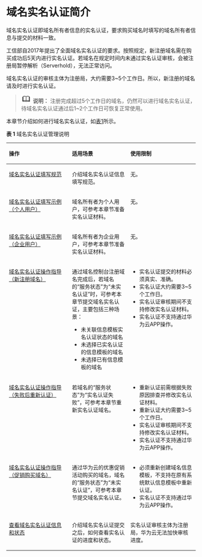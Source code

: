 # 域名实名认证简介<a name="domain_ug_320001"></a>

域名实名认证即域名所有者信息的实名认证，要求购买域名时填写的域名所有者信息与提交的材料一致。

工信部自2017年提出了全面域名实名认证的要求。按照规定，新注册域名需在购买成功后5天内进行实名认证。若域名在规定时间内未通过实名认证审核，会被注册局暂停解析（Serverhold），无法正常访问。

域名实名认证的审核主体为注册局，大约需要3\~5个工作日。所以，新注册的域名请及时进行实名认证。

>![](public_sys-resources/icon-note.gif) **说明：** 
>注册完成超过5个工作日的域名，仍然可以进行域名实名认证，待域名实名认证通过后1\~2个工作日可恢复正常使用。

本章节介绍如何进行域名实名认证，如[表1](#zh-cn_topic_0193892067_table977612405507)所示。

**表 1**  域名实名认证管理说明

<a name="zh-cn_topic_0193892067_table977612405507"></a>
<table><thead align="left"><tr id="zh-cn_topic_0193892067_row87771409504"><th class="cellrowborder" valign="top" width="33.273327332733274%" id="mcps1.2.4.1.1"><p id="zh-cn_topic_0193892067_p15777740175016"><a name="zh-cn_topic_0193892067_p15777740175016"></a><a name="zh-cn_topic_0193892067_p15777740175016"></a>操作</p>
</th>
<th class="cellrowborder" valign="top" width="30.843084308430846%" id="mcps1.2.4.1.2"><p id="zh-cn_topic_0193892067_p47771140115015"><a name="zh-cn_topic_0193892067_p47771140115015"></a><a name="zh-cn_topic_0193892067_p47771140115015"></a>适用场景</p>
</th>
<th class="cellrowborder" valign="top" width="35.88358835883588%" id="mcps1.2.4.1.3"><p id="zh-cn_topic_0193892067_p11777174055015"><a name="zh-cn_topic_0193892067_p11777174055015"></a><a name="zh-cn_topic_0193892067_p11777174055015"></a>使用限制</p>
</th>
</tr>
</thead>
<tbody><tr id="zh-cn_topic_0193892067_row1110420498311"><td class="cellrowborder" valign="top" width="33.273327332733274%" headers="mcps1.2.4.1.1 "><p id="zh-cn_topic_0193892067_p17104124903117"><a name="zh-cn_topic_0193892067_p17104124903117"></a><a name="zh-cn_topic_0193892067_p17104124903117"></a><a href="域名实名认证填写规范.md">域名实名认证填写规范</a></p>
</td>
<td class="cellrowborder" valign="top" width="30.843084308430846%" headers="mcps1.2.4.1.2 "><p id="zh-cn_topic_0193892067_p13104114903114"><a name="zh-cn_topic_0193892067_p13104114903114"></a><a name="zh-cn_topic_0193892067_p13104114903114"></a>介绍域名实名认证信息填写规范。</p>
</td>
<td class="cellrowborder" valign="top" width="35.88358835883588%" headers="mcps1.2.4.1.3 "><p id="zh-cn_topic_0193892067_p910434911310"><a name="zh-cn_topic_0193892067_p910434911310"></a><a name="zh-cn_topic_0193892067_p910434911310"></a>无。</p>
</td>
</tr>
<tr id="zh-cn_topic_0193892067_row3777840175020"><td class="cellrowborder" valign="top" width="33.273327332733274%" headers="mcps1.2.4.1.1 "><p id="zh-cn_topic_0193892067_p688018214258"><a name="zh-cn_topic_0193892067_p688018214258"></a><a name="zh-cn_topic_0193892067_p688018214258"></a><a href="域名实名认证填写示例（个人用户）.md">域名实名认证填写示例（个人用户）</a></p>
</td>
<td class="cellrowborder" valign="top" width="30.843084308430846%" headers="mcps1.2.4.1.2 "><p id="zh-cn_topic_0193892067_p777716406501"><a name="zh-cn_topic_0193892067_p777716406501"></a><a name="zh-cn_topic_0193892067_p777716406501"></a>域名所有者为个人用户，可参考本章节准备实名认证材料。</p>
</td>
<td class="cellrowborder" valign="top" width="35.88358835883588%" headers="mcps1.2.4.1.3 "><p id="p10987115350"><a name="p10987115350"></a><a name="p10987115350"></a>无。</p>
</td>
</tr>
<tr id="row749813591520"><td class="cellrowborder" valign="top" width="33.273327332733274%" headers="mcps1.2.4.1.1 "><p id="p2499135917220"><a name="p2499135917220"></a><a name="p2499135917220"></a><a href="域名实名认证填写示例（企业用户）.md">域名实名认证填写示例（企业用户）</a></p>
</td>
<td class="cellrowborder" valign="top" width="30.843084308430846%" headers="mcps1.2.4.1.2 "><p id="p174994591426"><a name="p174994591426"></a><a name="p174994591426"></a>域名所有者为企业用户，可参考本章节准备实名认证材料。</p>
</td>
<td class="cellrowborder" valign="top" width="35.88358835883588%" headers="mcps1.2.4.1.3 "><p id="p349925916212"><a name="p349925916212"></a><a name="p349925916212"></a>无。</p>
</td>
</tr>
<tr id="zh-cn_topic_0193892067_row126315910245"><td class="cellrowborder" valign="top" width="33.273327332733274%" headers="mcps1.2.4.1.1 "><p id="zh-cn_topic_0193892067_p1483558253"><a name="zh-cn_topic_0193892067_p1483558253"></a><a name="zh-cn_topic_0193892067_p1483558253"></a><a href="域名实名认证操作指导（新注册域名）.md">域名实名认证操作指导（新注册域名）</a></p>
</td>
<td class="cellrowborder" valign="top" width="30.843084308430846%" headers="mcps1.2.4.1.2 "><p id="zh-cn_topic_0193892067_p1963279202414"><a name="zh-cn_topic_0193892067_p1963279202414"></a><a name="zh-cn_topic_0193892067_p1963279202414"></a>通过域名控制台注册域名完成后，若域名的“服务状态”为“未实名认证”时，可参考本章节提交域名实名认证，主要包括三种场景：</p>
<a name="ul11647815102113"></a><a name="ul11647815102113"></a><ul id="ul11647815102113"><li>未关联信息模板实名认证状态的域名</li><li>未选择已实名认证的信息模板的域名</li><li>未选择已有信息模板的域名</li></ul>
</td>
<td class="cellrowborder" valign="top" width="35.88358835883588%" headers="mcps1.2.4.1.3 "><a name="zh-cn_topic_0193892067_ul1424981916281"></a><a name="zh-cn_topic_0193892067_ul1424981916281"></a><ul id="zh-cn_topic_0193892067_ul1424981916281"><li>实名认证提交的材料必须真实、准确。</li><li>实名认证大约需要3~5个工作日。</li><li>实名认证审核期间不支持修改实名认证材料。</li><li>实名认证不支持通过华为云APP操作。</li></ul>
</td>
</tr>
<tr id="row66511151121820"><td class="cellrowborder" valign="top" width="33.273327332733274%" headers="mcps1.2.4.1.1 "><p id="p66525515188"><a name="p66525515188"></a><a name="p66525515188"></a><a href="域名实名认证操作指导（失败后重新认证）.md">域名实名认证操作指导（失败后重新认证）</a></p>
</td>
<td class="cellrowborder" valign="top" width="30.843084308430846%" headers="mcps1.2.4.1.2 "><p id="p06521516182"><a name="p06521516182"></a><a name="p06521516182"></a>若域名的“服务状态”为“实名认证失败”，可参考本章节重新实名认证域名。</p>
</td>
<td class="cellrowborder" valign="top" width="35.88358835883588%" headers="mcps1.2.4.1.3 "><a name="ul17301163002310"></a><a name="ul17301163002310"></a><ul id="ul17301163002310"><li>重新认证前需根据失败原因排查并修改实名认证材料。</li><li>重新认证大约需要3~5个工作日。</li><li>实名认证审核期间不支持修改实名认证材料。</li><li>实名认证不支持通过华为云APP操作。</li></ul>
</td>
</tr>
<tr id="row478045651814"><td class="cellrowborder" valign="top" width="33.273327332733274%" headers="mcps1.2.4.1.1 "><p id="p478035671818"><a name="p478035671818"></a><a name="p478035671818"></a><a href="域名实名认证操作指导（促销购买域名）.md">域名实名认证操作指导（促销购买域名）</a></p>
</td>
<td class="cellrowborder" valign="top" width="30.843084308430846%" headers="mcps1.2.4.1.2 "><p id="p2814201352517"><a name="p2814201352517"></a><a name="p2814201352517"></a>通过华为云的优惠促销活动购买的域名，域名的“服务状态”为“未实名认证”，可参考本章节提交域名实名认证。</p>
</td>
<td class="cellrowborder" valign="top" width="35.88358835883588%" headers="mcps1.2.4.1.3 "><a name="ul6132184314266"></a><a name="ul6132184314266"></a><ul id="ul6132184314266"><li>必须重新创建域名信息模板，不支持在原有系统默认信息模板中重新认证。</li><li>实名认证不支持通过华为云APP操作。</li></ul>
</td>
</tr>
<tr id="zh-cn_topic_0193892067_row10187111392412"><td class="cellrowborder" valign="top" width="33.273327332733274%" headers="mcps1.2.4.1.1 "><p id="zh-cn_topic_0193892067_p12482351250"><a name="zh-cn_topic_0193892067_p12482351250"></a><a name="zh-cn_topic_0193892067_p12482351250"></a><a href="查看域名实名认证信息和状态.md">查看域名实名认证信息和状态</a></p>
</td>
<td class="cellrowborder" valign="top" width="30.843084308430846%" headers="mcps1.2.4.1.2 "><p id="zh-cn_topic_0193892067_p51872013102410"><a name="zh-cn_topic_0193892067_p51872013102410"></a><a name="zh-cn_topic_0193892067_p51872013102410"></a>介绍域名实名认证提交之后，如何查看实名认证的进度和状态。</p>
</td>
<td class="cellrowborder" valign="top" width="35.88358835883588%" headers="mcps1.2.4.1.3 "><p id="p26083603717"><a name="p26083603717"></a><a name="p26083603717"></a>实名认证审核主体为注册局，华为云无法加快审核进度。</p>
</td>
</tr>
</tbody>
</table>


